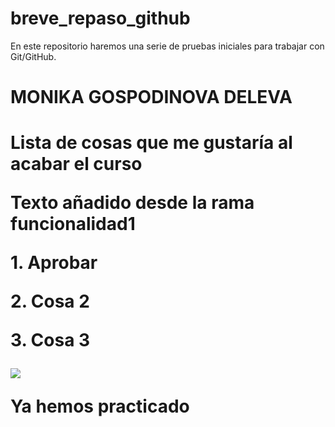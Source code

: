# breve_repaso_github
En este repositorio haremos una serie de pruebas iniciales para trabajar con Git/GitHub.
    <h1>MONIKA GOSPODINOVA DELEVA<h1>
<p>Lista de cosas que me gustaría al acabar el curso</p>
<p>Texto añadido desde la rama funcionalidad1</p>
<p>1. Aprobar</p>
<p>2. Cosa 2</p>
<p>3. Cosa 3</p>

<img src="GitHub-Monika">

<p>Ya hemos practicado<p>